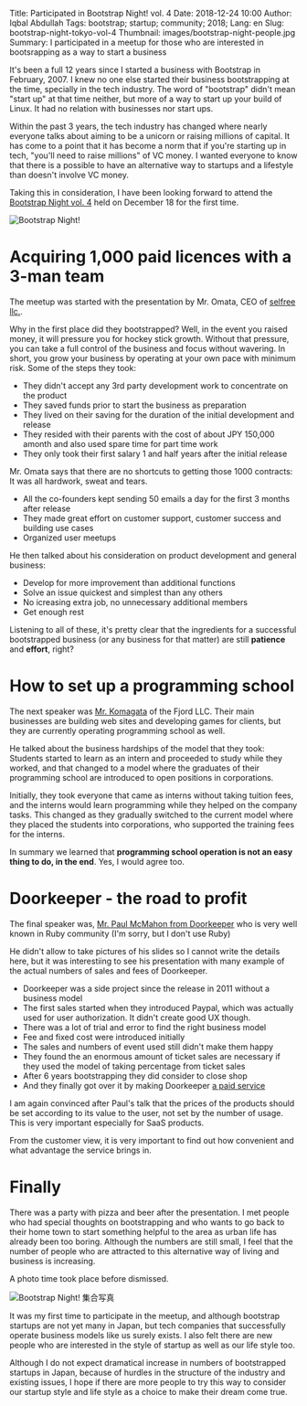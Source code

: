 Title: Participated in Bootstrap Night! vol. 4 
Date: 2018-12-24 10:00
Author: Iqbal Abdullah
Tags: bootstrap; startup; community; 2018;
Lang: en
Slug: bootstrap-night-tokyo-vol-4
Thumbnail: images/bootstrap-night-people.jpg
Summary: I participated in a meetup for those who are interested in bootsrapping as a way to start a business

It's been a full 12 years since I started a business with Bootstrap in February, 2007.
I knew no one else started their business bootstrapping at the time, specially in the tech industry.
The word of "bootstrap" didn't mean "start up" at that time neither, but more of
a way to start up your build of Linux. It had no relation with businesses nor start ups.

Within the past 3 years, the tech industry has changed where nearly everyone
talks about aiming to be a unicorn or raising millions of capital. It has come
to a point that it has become a norm that if you're starting up in tech, "you'll
need to raise millions" of VC money. I wanted everyone to know that there is a
possible to have an alternative way to startups and a lifestyle than doesn't
involve VC money.

Taking this in consideration, I have been looking forward to attend the [Bootstrap Night vol. 4](https://selfree.connpass.com/event/109628/) held on December 18 for the first time.

![Bootstrap Night!]({filename}/images/bootstrap-night-20181222.jpg)

# Acquiring 1,000 paid licences with a 3-man team

The meetup was started with the presentation by Mr. Omata, CEO of [selfree llc.](https://www.selfree.co.jp/about).

Why in the first place did they bootstrapped? Well, in the event you raised money,
it will pressure you for hockey stick growth. Without that pressure, you can take
a full control of the business and focus without wavering.
In short, you grow your business by operating at your own pace with minimum risk.
Some of the steps they took:

- They didn't accept any 3rd party development work to concentrate on the product
- They saved funds prior to start the business as preparation
- They lived on their saving for the duration of the initial development and release
- They resided with their parents with the cost of about JPY 150,000 amonth and also used spare time for part time work
- They only took their first salary 1 and half years after the initial release

Mr. Omata says that there are no shortcuts to getting those 1000 contracts: It
was all hardwork, sweat and tears.

- All the co-founders kept sending 50 emails a day for the first 3 months after release
- They made great effort on customer support, customer success and building use cases
- Organized user meetups

He then talked about his consideration on product development and general business:

- Develop for more improvement than additional functions
- Solve an issue quickest and simplest than any others
- No icreasing extra job, no unnecessary additional members
- Get enough rest

Listening to all of these, it's pretty clear that the ingredients for a successful bootstrapped business
(or any business for that matter) are still **patience** and **effort**, right?

# How to set up a programming school

The next speaker was [Mr. Komagata](http://docs.komagata.org/5583) of the Fjord
LLC.
Their main businesses are building web sites and developing games for clients, but they are currently 
operating programming school as well. 

He talked about the business hardships of the model that they took: Students
started to learn as an intern and proceeded to study while they worked, and that changed
to a model where the graduates of their programming school are introduced to
open positions in corporations.

Initially, they took everyone that came as interns without taking tuition fees, and the
interns would learn programming while they helped on the company tasks. This changed as they
gradually switched to the current model where they placed the students into corporations, who 
supported the training fees for the interns.

In summary we learned that **programming school operation is not an easy thing to do, in the end**.
Yes, I would agree too.

# Doorkeeper - the road to profit

The final speaker was, [Mr. Paul McMahon from Doorkeeper](https://twitter.com/pwim?lang=en)
who is very well known in Ruby community (I'm sorry, but I don't use Ruby)

He didn't allow to take pictures of his slides so I cannot write the details here,
but it was interestiing to see his presentation with many example of the actual
numbers of sales and fees of Doorkeeper.

- Doorkeeper was a side project since the release in 2011 without a business model
- The first sales started when they introduced Paypal, which was actually used for user authorization.
  It didn't create good UX though.
- There was a lot of trial and error to find the right business model
- Fee and fixed cost were introduced initially
- The sales and numbers of event used still didn't make them happy
- They found the an enormous amount of ticket sales are necessary if they
  used the model of taking percentage from ticket sales
- After 6 years bootstrapping they did consider to close shop
- And they finally got over it by making Doorkeeper
  [a paid service](https://www.doorkeeper.jp/news/2016/7/25/change-in-pricing)

I am again convinced after Paul's talk that the prices of the products should be set 
according to its value to the user, not set by the number of usage. This is very
important especially for SaaS products.

From the customer view, it is very important to find out how convenient and what advantage the service
brings in.

# Finally

There was a party with pizza and beer after the presentation.
I met people who had special thoughts on bootstrapping and
who wants to go back to their home town to start something helpful
to the area as urban life has already been too boring.
Although the numbers are still small, I feel that the number of people who are
attracted to this alternative way of living and business is increasing.

A photo time took place before dismissed.

![Bootstrap Night! 集合写真]({filename}/images/bootstrap-night-people.jpg)

It was my first time to participate in the meetup, and although
bootstrap startups are not yet many in Japan, but tech companies that successfully operate business
models like us surely exists.
I also felt there are new people who are interested in the style of startup as well as our life style too.

Although I do not expect dramatical increase in numbers of bootstrapped startups in Japan, because of
hurdles in the structure of the industry and existing issues, I hope if there are more people
to try this way to consider our startup style and life style as a choice to make their dream come true.
